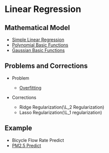 # Linear Regression

## Mathematical Model
* [Simple Linear Regression](Simple%20Linear%20Regression/Simple-Linear-Regression.md)
* [Polynomial Basic Functions](Polynomial%20Basic%20Functions/Polynomial-Basic-Functions.md)
* [Gaussian Basic Functions](Gaussian%20Basic%20Functions/gaussian_basic_functions.md)

## Problems and Corrections
* Problem
  * [Overfitting](Overfitting/overfitting.md)
  
* Corrections
  * Ridge Regularization(\L_2 Regularization)
  * Lasso Regularization(\L_1 regularization)

## Example
* Bicycle Flow Rate Predict
* [PM2.5 Predict](PM2.5/PM2.5.md)
